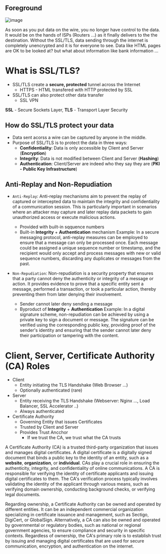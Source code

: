 ## Foreground
![image](https://github.com/boushphong/Practical-Networking/assets/59940078/6b38501e-6f81-4302-8df8-fb8ab20c7bbf)

As soon as you put data on the wire, you no longer have control to the data. It would be on the hands of ISPs (Routers ...) as it finally delivers to the the destination. Without the SSL/TLS, data sending through the internet is completely unencrypted and it is for everyone to see. Data like HTML pages are OK to be looked at? but what about information like bank information ...

# What is SSL/TLS?
- SSL/TLS create a **secure, protected** tunnel across the Internet
  - HTTPS - HTML transfered with HTTP protected by SSL
- SSL/TLS can also protect other data transfer
  - SSL VPN

**SSL** - Secure Sockets Layer, **TLS** - Transport Layer Security

## How do SSL/TLS protect your data
- Data sent acorss a wire can be captured by anyone in the middle.
- Purpose of SSL/TLS is to protect the data in three ways:
  - **Confidentiality**: Data is only accessible by Client and Server (**Encryption**)
  - **Integrity**: Data is not modified between Client and Server (**Hashing**)
  - **Authentication**: Client/Server are indeed who they say they are (**PKI - Public Key Infrastructure**)

## Anti-Replay and Non-Repudiation
- `Anti-Replay`: Anti-replay mechanisms aim to prevent the replay of captured or intercepted data to maintain the integrity and confidentiality of a communication session. This is particularly important in scenarios where an attacker may capture and later replay data packets to gain unauthorized access or execute malicious actions.
  - Provided with built-in sqquence numbers
  - Built-in **Integrity** + **Authentication** mechanism
Example: In a secure messaging protocol, anti-replay measures can be employed to ensure that a message can only be processed once. Each message could be assigned a unique sequence number or timestamp, and the recipient would only accept and process messages with new or valid sequence numbers, discarding any duplicates or messages from the past.

- `Non-Repudiation`: Non-repudiation is a security property that ensures that a party cannot deny the authenticity or integrity of a message or action. It provides evidence to prove that a specific entity sent a message, performed a transaction, or took a particular action, thereby preventing them from later denying their involvement.
  - Sender cannot later deny sending a message
  - Byproduct of **Integrity** + **Authentication**
Example: In a digital signature scheme, non-repudiation can be achieved by using a private key to sign a document or message. The signature can be verified using the corresponding public key, providing proof of the sender's identity and ensuring that the sender cannot later deny their participation or tampering with the content.

# Client, Server, Certificate Authority (CA) Roles
- Client
  - Entity initiating the TLS Handshake (Web Browser ...)
  - Optionally authenticated (rare)
- Server
  - Entity receiving the TLS Handshake (Webserver: Nginx ..., Load Balancer, SSL Accelerator ..)
  - Always authenticated
- Certificate Authority
  - Governing Entity that issues Certificates
  - Trusted by Client and Server
  - Provides Trust Ancchor
    - If we trust the CA, we trust what the CA trusts

A Certificate Authority (CA) is a trusted third-party organization that issues and manages digital certificates. A digital certificate is a digitally signed document that binds a public key to the identity of an entity, such as a **website**, **organization**, or **individual**. CAs play a crucial role in ensuring the authenticity, integrity, and confidentiality of online communications. A CA is responsible for verifying the identity of certificate applicants and issuing digital certificates to them. The CA's verification process typically involves validating the identity of the applicant through various means, such as verifying domain ownership, conducting background checks, or verifying legal documents.

Regarding ownership, a Certificate Authority can be owned and operated by different entities. It can be an independent commercial organization specializing in certificate issuance and management, such as Sectigo, DigiCert, or GlobalSign. Alternatively, a CA can also be owned and operated by governmental or regulatory bodies, such as national or regional government agencies, to ensure compliance and security in specific contexts. Regardless of ownership, the CA's primary role is to establish trust by issuing and managing digital certificates that are used for secure communication, encryption, and authentication on the internet.
